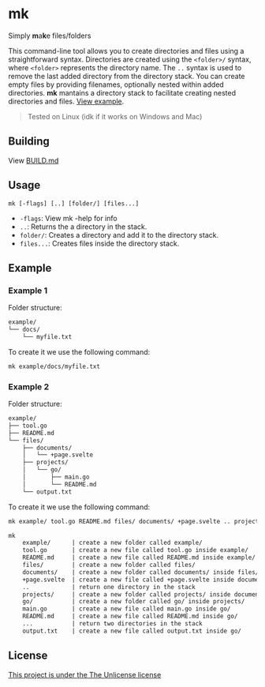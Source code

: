 # mk

Simply **m**a**k**e files/folders

This command-line tool allows you to create directories and files using a
straightforward syntax. Directories are created using the `<folder>/` syntax,
where `<folder>` represents the directory name. The `..` syntax is used to remove
the last added directory from the directory stack. You can create empty files by
providing filenames, optionally nested within added directories. **mk** mantains
a directory stack to facilitate creating nested directories and files.
[View example](#examples).

> Tested on Linux (idk if it works on Windows and Mac)

## Building

View [BUILD.md](BUILD.md)

## Usage

`mk [-flags] [..] [folder/] [files...]`

- `-flags`: View mk -help for info
- `..`: Returns the a directory in the stack.
- `folder/`: Creates a directory and add it to the directory stack.
- `files...`: Creates files inside the directory stack.

## Example

### Example 1

Folder structure:

```txt
example/
└── docs/
    └── myfile.txt
```

To create it we use the following command:

```sh
mk example/docs/myfile.txt
```

### Example 2

Folder structure:

```txt
example/
├── tool.go
├── README.md
└── files/
    ├── documents/
    │   └── +page.svelte
    ├── projects/
    │   └── go/
    │       ├── main.go
    │       └── README.md
    └── output.txt
```

To create it we use the following command:

```sh
mk example/ tool.go README.md files/ documents/ +page.svelte .. projects/ go/ main.go README.md ... output.txt
```

```txt
mk
    example/      | create a new folder called example/
    tool.go       | create a new file called tool.go inside example/
    README.md     | create a new file called README.md inside example/
    files/        | create a new folder called files/
    documents/    | create a new folder called documents/ inside files/
    +page.svelte  | create a new file called +page.svelte inside documents/
    ..            | return one directory in the stack
    projects/     | create a new folder called projects/ inside documents/
    go/           | create a new folder called go/ inside projects/
    main.go       | create a new file called main.go inside go/
    README.md     | create a new file called README.md inside go/
    ...           | return two directories in the stack
    output.txt    | create a new file called output.txt inside go/
```

## License

[This project is under the The Unlicense license](LICENSE)
